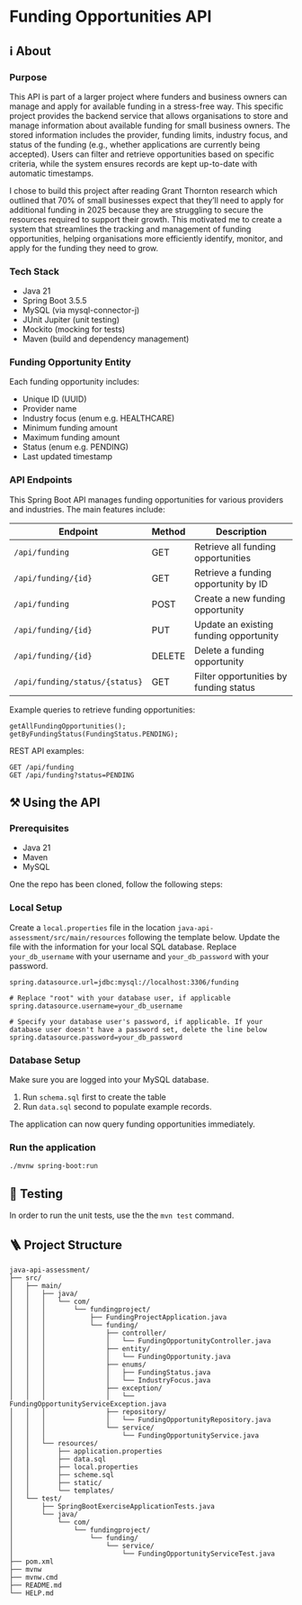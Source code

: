 # Funding Opportunities API 

## ℹ About

### Purpose

This API is part of a larger project where funders and business owners can manage and apply for available funding in a stress-free way. This specific project provides the backend service that allows organisations to store and manage information about available funding for small business owners. The stored information includes the provider, funding limits, industry focus, and status of the funding (e.g., whether applications are currently being accepted). Users can filter and retrieve opportunities based on specific criteria, while the system ensures records are kept up-to-date with automatic timestamps.

I chose to build this project after reading Grant Thornton research which outlined that 70% of small businesses expect that they’ll need to apply for additional funding in 2025 because they are struggling to secure the resources required to support their growth. This motivated me to create a system that streamlines the tracking and management of funding opportunities, helping organisations more efficiently identify, monitor, and apply for the funding they need to grow.

### Tech Stack

- Java 21
- Spring Boot 3.5.5
- MySQL (via mysql-connector-j)
- JUnit Jupiter (unit testing)
- Mockito (mocking for tests)
- Maven (build and dependency management)

### Funding Opportunity Entity

Each funding opportunity includes:

- Unique ID (UUID)
- Provider name
- Industry focus (enum e.g. HEALTHCARE)
- Minimum funding amount 
- Maximum funding amount
- Status (enum e.g. PENDING)
- Last updated timestamp

### API Endpoints

This Spring Boot API manages funding opportunities for various providers and industries. The main features include:

| Endpoint                       | Method | Description                            |
| ------------------------------ | ------ | -------------------------------------- |
| `/api/funding`                 | GET    | Retrieve all funding opportunities     |
| `/api/funding/{id}`            | GET    | Retrieve a funding opportunity by ID   |
| `/api/funding`                 | POST   | Create a new funding opportunity       |
| `/api/funding/{id}`            | PUT    | Update an existing funding opportunity |
| `/api/funding/{id}`            | DELETE | Delete a funding opportunity           |
| `/api/funding/status/{status}` | GET    | Filter opportunities by funding status |


Example queries to retrieve funding opportunities:
```
getAllFundingOpportunities();
getByFundingStatus(FundingStatus.PENDING);
```

REST API examples: 
```
GET /api/funding
GET /api/funding?status=PENDING
```

## ⚒️ Using the API 

### Prerequisites

- Java 21
- Maven
- MySQL

One the repo has been cloned, follow the following steps:

### Local Setup

Create a `local.properties` file in the location `java-api-assessment/src/main/resources` following the template below. Update the file with the information for your local SQL database. Replace `your_db_username` with your username and `your_db_password` with your password. 

```
spring.datasource.url=jdbc:mysql://localhost:3306/funding

# Replace "root" with your database user, if applicable
spring.datasource.username=your_db_username

# Specify your database user's password, if applicable. If your database user doesn't have a password set, delete the line below
spring.datasource.password=your_db_password
```

### Database Setup

Make sure you are logged into your MySQL database.

1. Run `schema.sql` first to create the table
2. Run `data.sql` second to populate example records.

The application can now query funding opportunities immediately.


### Run the application

```./mvnw spring-boot:run```

## 🧪 Testing

In order to run the unit tests, use the the `mvn test` command.

## 🪜 Project Structure

```
java-api-assessment/
├── src/
│   ├── main/
│   │   ├── java/
│   │   │   └── com/
│   │   │       └── fundingproject/
│   │   │           ├── FundingProjectApplication.java
│   │   │           └── funding/
│   │   │               ├── controller/
│   │   │               │   └── FundingOpportunityController.java
│   │   │               ├── entity/
│   │   │               │   └── FundingOpportunity.java
│   │   │               ├── enums/
│   │   │               │   ├── FundingStatus.java
│   │   │               │   └── IndustryFocus.java
│   │   │               ├── exception/
│   │   │               │   └── FundingOpportunityServiceException.java
│   │   │               ├── repository/
│   │   │               │   └── FundingOpportunityRepository.java
│   │   │               └── service/
│   │   │                   └── FundingOpportunityService.java
│   │   └── resources/
│   │       ├── application.properties
│   │       ├── data.sql
│   │       ├── local.properties
│   │       ├── scheme.sql
│   │       ├── static/
│   │       └── templates/
│   └── test/
│       ├── SpringBootExerciseApplicationTests.java
│       └── java/
│           └── com/
│               └── fundingproject/
│                   └── funding/
│                       └── service/
│                           └── FundingOpportunityServiceTest.java
├── pom.xml
├── mvnw
├── mvnw.cmd
├── README.md
└── HELP.md
```